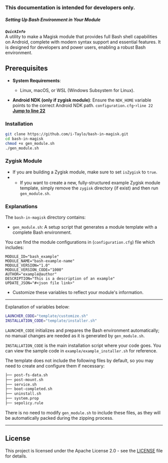 ### This documentation is intended for developers only.
##### Setting Up Bash Environment in Your Module

***`QuickInfo`***</br>
A utility to make a Magisk module that provides full Bash shell capabilities on Android, complete with modern syntax support and essential features. It is designed for developers and power users, enabling a robust Bash environment.

## Prerequisites
- **System Requirements**:
  - Linux, macOS, or WSL (Windows Subsystem for Linux).

- **Android NDK (only if zygisk module)**: Ensure the `NDK_HOME` variable points to the correct Android NDK path.
`configuration.cfg`-›`line 22`
[**Jump to line 22**](https://github.com/i-taylo/bash-in-magisk/blob/main/configuration.cfg#L22)


### Installation
```bash
git clone https://github.com/i-Taylo/bash-in-magisk.git
cd bash-in-magisk
chmod +x gen_module.sh
./gen_module.sh
```

### Zygisk Module
- If you are building a Zygisk module, make sure to set `isZygisk` to `true`.
- * If you want to create a new, fully-structured example Zygisk module template, simply remove the `zygisk` directory (if exist) and then run `gen_module.sh`.


### Explanations
The `bash-in-magisk` directory contains:
- ```gen_module.sh```: A setup script that generates a module template with a complete Bash environment.

You can find the module configurations in (`configuration.cfg`) file which includes:
```properties
MODULE_ID="bash_example" 
MODULE_NAME="bash-example-name"
MODULE_VERSION="1.0"
MODULE_VERSION_CODE="1000"
AUTHOR="example@author"
DESCRIPTION="This is a description of an example"
UPDATE_JSON="#<json file link>"
```
* Customize these variables to reflect your module's information.

***
Explanation of variables below:
```bash
LAUNCHER_CODE="template/customize.sh"
INSTALLATION_CODE="template/installer.sh"
```
`LAUNCHER_CODE` initializes and prepares the Bash environment automatically; no manual changes are needed as it is generated by `gen_module.sh`.

`INSTALLATION_CODE` is the main installation script where your code goes. You can view the sample code in `example/example_installer.sh` for reference.
</br>

The template does not include the following files by default, so you may need to create and configure them if necessary:

```txt
├── post-fs-data.sh
├── post-mount.sh
├── service.sh
├── boot-completed.sh
├── uninstall.sh
├── system.prop
├── sepolicy.rule
```
There is no need to modify `gen_module.sh` to include these files, as they will be automatically packed during the zipping process.
***
## License

This project is licensed under the Apache License 2.0 - see the [LICENSE](LICENSE) file for details.
